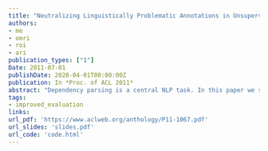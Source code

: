 ```yaml
---
title: "Neutralizing Linguistically Problematic Annotations in Unsupervised Dependency Parsing Evaluation"
authors:
- me
- omri
- roi
- ari
publication_types: ["1"]
Date: 2011-07-01
publishDate: 2020-04-01T00:00:00Z
publication: In *Proc. of ACL 2011*
abstract: "Dependency parsing is a central NLP task. In this paper we show that the common evaluation for unsupervised dependency parsing is highly sensitive to problematic annotations. We show that for three leading unsupervised parsers (Klein and Manning, 2004; Cohen and Smith, 2009; Spitkovsky et al., 2010a), a small set of parameters can be found whose modification yields a significant improvement in standard evaluation measures. These parameters correspond to local cases where no linguistic consensus exists as to the proper gold annotation. Therefore, the standard evaluation does not provide a true indication of algorithm quality. We present a new measure, Neutral Edge Direction (NED), and show that it greatly reduces this undesired phenomenon."
tags:
- improved_evaluation
links:
url_pdf: 'https://www.aclweb.org/anthology/P11-1067.pdf'
url_slides: 'slides.pdf'
url_code: 'code.html'
---
```

